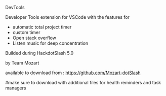 DevTools

Developer Tools extension for VSCode with the features for 
* automatic total project timer
* custom timer
* Open stack overflow
* Listen music for deep concentration


Builded during HackdotSlash 5.0

by Team Mozart

available to download from : https://github.com/Mozart-dotSlash

#make sure to download with additional files for health reminders and task managers

